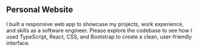 ## Personal Website

I built a responsive web app to showcase my projects, work experience, and skills as a software engineer. Please explore the codebase to see how I used TypeScript, React, CSS, and Bootstrap to create a clean, user-friendly interface.
